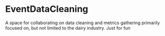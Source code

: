 # EventDataCleaning
A space for collaborating on data cleaning and metrics gathering primarily focused on, but not limited to the dairy industry.
Just for fun
